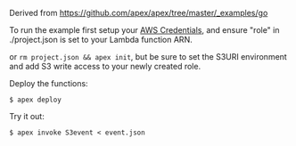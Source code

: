 Derived from <https://github.com/apex/apex/tree/master/_examples/go>

To run the example first setup your [AWS
Credentials](http://apex.run/#aws-credentials), and ensure "role" in
./project.json is set to your Lambda function ARN.

or `rm project.json && apex init`, but be sure to set the S3URI environment and
add S3 write access to your newly created role.

Deploy the functions:

```
$ apex deploy
```

Try it out:

```
$ apex invoke S3event < event.json
```
